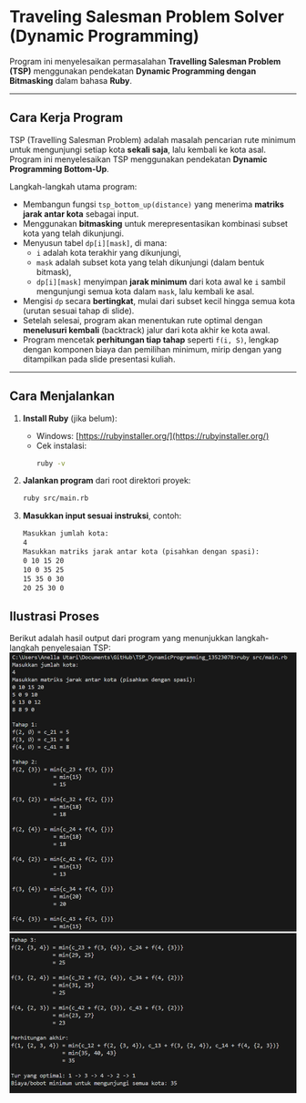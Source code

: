 # Traveling Salesman Problem Solver (Dynamic Programming)
Program ini menyelesaikan permasalahan **Travelling Salesman Problem (TSP)** menggunakan pendekatan **Dynamic Programming dengan Bitmasking** dalam bahasa **Ruby**.

---

## Cara Kerja Program

TSP (Travelling Salesman Problem) adalah masalah pencarian rute minimum untuk mengunjungi setiap kota **sekali saja**, lalu kembali ke kota asal. Program ini menyelesaikan TSP menggunakan pendekatan **Dynamic Programming Bottom-Up**.

Langkah-langkah utama program:

- Membangun fungsi `tsp_bottom_up(distance)` yang menerima **matriks jarak antar kota** sebagai input.
- Menggunakan **bitmasking** untuk merepresentasikan kombinasi subset kota yang telah dikunjungi.
- Menyusun tabel `dp[i][mask]`, di mana:
  - `i` adalah kota terakhir yang dikunjungi,
  - `mask` adalah subset kota yang telah dikunjungi (dalam bentuk bitmask),
  - `dp[i][mask]` menyimpan **jarak minimum** dari kota awal ke `i` sambil mengunjungi semua kota dalam `mask`, lalu kembali ke asal.
- Mengisi `dp` secara **bertingkat**, mulai dari subset kecil hingga semua kota (urutan sesuai tahap di slide).
- Setelah selesai, program akan menentukan rute optimal dengan **menelusuri kembali** (backtrack) jalur dari kota akhir ke kota awal.
- Program mencetak **perhitungan tiap tahap** seperti `f(i, S)`, lengkap dengan komponen biaya dan pemilihan minimum, mirip dengan yang ditampilkan pada slide presentasi kuliah.

---

## Cara Menjalankan

1. **Install Ruby** (jika belum):
   - Windows: [https://rubyinstaller.org/](https://rubyinstaller.org/)
   - Cek instalasi:
     ```bash
     ruby -v
     ```

2. **Jalankan program** dari root direktori proyek:
    ```bash
    ruby src/main.rb
    ```

3. **Masukkan input sesuai instruksi**, contoh:
    ```
    Masukkan jumlah kota:
    4
    Masukkan matriks jarak antar kota (pisahkan dengan spasi):
    0 10 15 20
    10 0 35 25
    15 35 0 30
    20 25 30 0
    ```

## Ilustrasi Proses
Berikut adalah hasil output dari program yang menunjukkan langkah-langkah penyelesaian TSP:
![Output Program (1)](test/output_1.png)
![Output Program (2)](test/output_2.png)